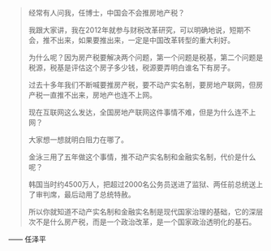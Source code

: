 > 经常有人问我，任博士，中国会不会推房地产税？
> 
> 我跟大家讲，我在2012年就参与财税改革研究，可以明确地说，短期不会，推不出来，如果要推出来，一定是中国改革转型的重大利好。
> 
> 为什么呢？因为房产税要解决两个问题，第一个问题是税基，第二个问题是税源，税基是评估这个房子多少钱，税源要弄明白谁名下有房子。
> 
> 过去十多年我们不断喊要推房产税，要不动产实名制，要房地产联网，但房产税一直推不出来，房地产也连不上网。
> 
> 现在互联网这么发达，全国房地产联网这件事情不难，但是为什么连不上网？
> 
> 大家想一想就明白阻力在哪了。
> 
> 金泳三用了五年做这个事情，推不动产实名制和金融实名制，代价是什么呢？
> 
> 韩国当时约4500万人，把超过2000名公务员送进了监狱、两任前总统送上了审判席，最后动用了总统特赦。
> 
> 所以你就知道不动产实名制和金融实名制是现代国家治理的基础，它的深层次不是什么房产税，而是一个政治改革，是一个国家政治透明化的基石。

—— 任泽平